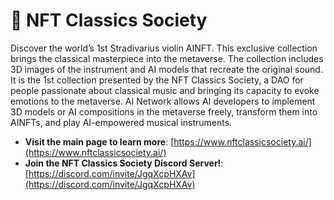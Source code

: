 # 🎻 NFT Classics Society

Discover the world’s 1st Stradivarius violin AINFT. This exclusive collection brings the classical masterpiece into the metaverse. The collection includes 3D images of the instrument and AI models that recreate the original sound. It is the 1st collection presented by the NFT Classics Society, a DAO for people passionate about classical music and bringing its capacity to evoke emotions to the metaverse. AI Network allows AI developers to implement 3D models or AI compositions in the metaverse freely, transform them into AINFTs, and play AI-empowered musical instruments.

* **Visit the main page to learn more**: [https://www.nftclassicsociety.ai/](https://www.nftclassicsociety.ai/)
* **Join the NFT Classics Society Discord Server!**: [https://discord.com/invite/JgqXcpHXAv](https://discord.com/invite/JgqXcpHXAv)
